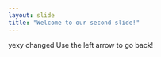 ```yaml
---
layout: slide
title: "Welcome to our second slide!"
---
```

yexy changed
Use the left arrow to go back!
